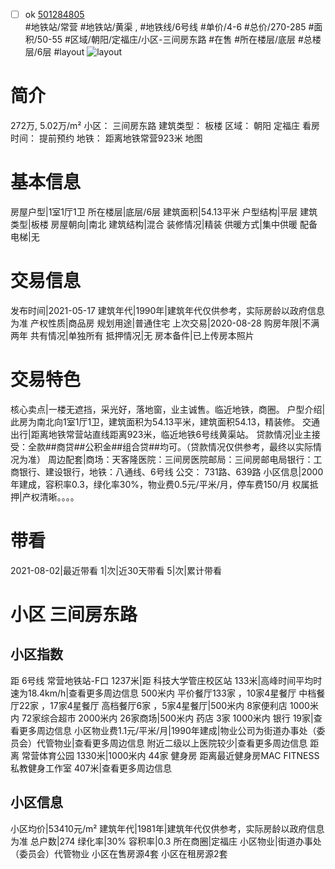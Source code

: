 - [ ] ok [501284805](https://bj.5i5j.com/ershoufang/501284805.html)  
 #地铁站/常营 #地铁站/黄渠 ,  #地铁线/6号线
#单价/4-6 #总价/270-285 #面积/50-55   #区域/朝阳/定福庄/小区-三间房东路 #在售 #所在楼层/底层 #总楼层/6层 #layout 
![layout](http://image2a.5i5j.com/scm/HOUSE_CUSTOMER/751e3445201844a6bd6dee4a45e9701d.jpg_P5.jpg) 
# 简介 
 272万,  5.02万/m² 
小区： 三间房东路
建筑类型： 板楼
区域： 朝阳 定福庄
看房时间： 提前预约
地铁： 距离地铁常营923米 地图
# 基本信息 
 房屋户型|1室1厅1卫
所在楼层|底层/6层
建筑面积|54.13平米
户型结构|平层
建筑类型|板楼
房屋朝向|南北
建筑结构|混合
装修情况|精装
供暖方式|集中供暖
配备电梯|无
# 交易信息 
 发布时间|2021-05-17
建筑年代|1990年|建筑年代仅供参考，实际房龄以政府信息为准
产权性质|商品房
规划用途|普通住宅
上次交易|2020-08-28
购房年限|不满两年
共有情况|单独所有
抵押情况|无
房本备件|已上传房本照片
# 交易特色 
 核心卖点|一楼无遮挡，采光好，落地窗，业主诚售。临近地铁，商圈。
户型介绍|此房为南北向1室1厅1卫，建筑面积为54.13平米，建筑面积54.13，精装修。
交通出行|距离地铁常营站直线距离923米，临近地铁6号线黄渠站。
贷款情况|业主接受：全款##商贷##公积金##组合贷##均可。（贷款情况仅供参考，最终以实际情况为准）
周边配套|商场：天客隆医院：三间房医院邮局：三间房邮电局银行：工商银行、建设银行，地铁：八通线、6号线
公交： 731路、639路
小区信息|2000年建成，容积率0.3，绿化率30%，物业费0.5元/平米/月，停车费150/月
权属抵押|产权清晰。。。。
# 带看 
 2021-08-02|最近带看	 1|次|近30天带看	 5|次|累计带看
# 小区 三间房东路
## 小区指数 
 距 6号线 常营地铁站-F口 1237米|距 科技大学管庄校区站 133米|高峰时间平均时速为18.4km/h|查看更多周边信息
500米内 平价餐厅133家 ，10家4星餐厅
中档餐厅22家 ，17家4星餐厅
高档餐厅6家 ，5家4星餐厅|500米内 8家便利店
1000米内 72家综合超市
2000米内 26家商场|500米内 药店 3家
1000米内 银行 19家|查看更多周边信息
小区物业费1.1元/平米/月|1990年建成|物业公司为街道办事处（委员会）代管物业|查看更多周边信息
附近二级以上医院较少|查看更多周边信息
距离 常营体育公园 1330米|1000米内 44家 健身房
距离最近健身房MAC FITNESS私教健身工作室 407米|查看更多周边信息
## 小区信息 
 小区均价|53410元/m²
建筑年代|1981年|建筑年代仅供参考，实际房龄以政府信息为准
总户数|274
绿化率|30%
容积率|0.3
所在商圈|定福庄
小区物业|街道办事处（委员会）代管物业
小区在售房源4套
小区在租房源2套
